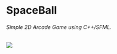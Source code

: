 # SpaceBall

###### Simple 2D Arcade Game using C++/SFML.

![](https://github.com/MarwanRadwan7/SpaceBall/blob/main/preview/preview.gif)
